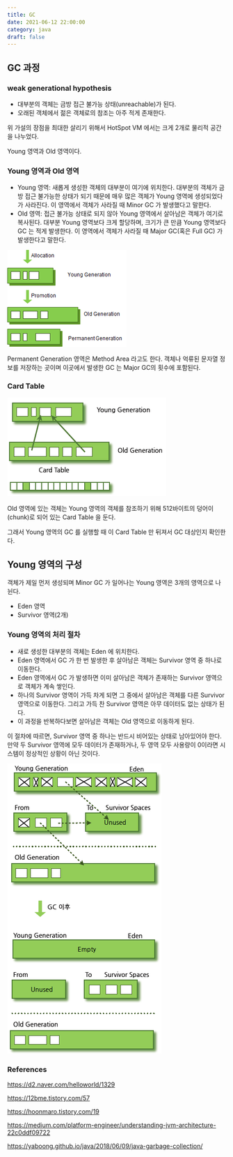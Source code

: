 ```yaml
---
title: GC
date: 2021-06-12 22:00:00
category: java
draft: false
---
```


## GC 과정

### weak generational hypothesis

- 대부분의 객체는 금방 접근 불가능 상태(unreachable)가 된다.
- 오래된 객체에서 젊은 객체로의 참조는 아주 적게 존재한다.

위 가설의 장점을 최대한 살리기 위해서 HotSpot VM 에서는 크게 2개로 물리적 공간을 나누었다.

Young 영역과 Old 영역이다.

### Young 영역과 Old 영역

- Young 영역: 새롭게 생성한 객체의 대부분이 여기에 위치한다. 대부분의 객체가 금방 접근 불가능한 상태가 되기 때문에 매우 많은 객체가 Young 영역에 생성되었다가 사라진다. 이 영역에서 객체가 사라질 때 Minor GC 가 발생했다고 말한다.
- Old 영역: 접근 불가능 상태로 되지 않아 Young 영역에서 살아남은 객체가 여기로 복사된다. 대부분 Young 영역보다 크게 할당하며, 크기가 큰 만큼 Young 영역보다 GC 는 적게 발생한다. 이 영역에서 객체가 사라질 때 Major GC(혹은 Full GC) 가 발생한다고 말한다.

![](./images/gc-1.png)

Permanent Generation 영역은 Method Area 라고도 한다. 객체나 억류된 문자열 정보를 저장하는 곳이며 이곳에서 발생한 GC 는 Major GC의 횟수에 포함된다.

### Card Table

![](./images/gc-2.png)

Old 영역에 있는 객체는 Young 영역의 객체를 참조하기 위해 512바이트의 덩어이(chunk)로 되어 있는 Card Table 을 둔다.

그래서 Young 영역의 GC 를 실행할 때 이 Card Table 만 뒤져서 GC 대상인지 확인한다.

## Young 영역의 구성

객체가 제일 먼저 생성되며 Minor GC 가 일어나는 Young 영역은 3개의 영역으로 나뉜다.

- Eden 영역
- Survivor 영역(2개)

### Young 영역의 처리 절차

- 새로 생성한 대부분의 객체는 Eden 에 위치한다.
- Eden 영역에서 GC 가 한 번 발생한 후 살아남은 객체는 Survivor 영역 중 하나로 이동한다.
- Eden 영역에서 GC 가 발생하면 이미 살아남은 객체가 존재하는 Survivor 영역으로 객체가 계속 쌓인다.
- 하나의 Survivor 영역이 가득 차게 되면 그 중에서 살아남은 객체를 다른 Survivor 영역으로 이동한다. 그리고 가득 찬 Survivor 영역은 아무 데이터도 없는 상태가 된다.
- 이 과정을 반복하다보면 살아남은 객체는 Old 영역으로 이동하게 된다.

이 절차에 따르면, Survivor 영역 중 하나는 반드시 비어있는 상태로 남아있어야 한다. 만약 두 Survivor 영역에 모두 데이터가 존재하거나, 두 영역 모두 사용량이 0이라면 시스템이 정상적인 상황이 아닌 것이다.

![](./images/gc-3.png)

### References

https://d2.naver.com/helloworld/1329

https://12bme.tistory.com/57

https://hoonmaro.tistory.com/19

https://medium.com/platform-engineer/understanding-jvm-architecture-22c0ddf09722

https://yaboong.github.io/java/2018/06/09/java-garbage-collection/
